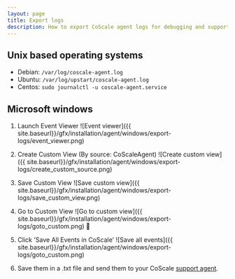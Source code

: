 ```yaml
---
layout: page
title: Export logs
description: How to export CoScale agent logs for debugging and support on Linux.
---
```


## Unix based operating systems

* Debian: `/var/log/coscale-agent.log`
* Ubuntu: `/var/log/upstart/coscale-agent.log`
* Centos: `sudo journalctl -u coscale-agent.service`

## Microsoft windows

1. Launch Event Viewer
![Event viewer]({{ site.baseurl}}/gfx/installation/agent/windows/export-logs/event_viewer.png)

2. Create Custom View (By source: CoScaleAgent)
![Create custom view]({{ site.baseurl}}/gfx/installation/agent/windows/export-logs/create_custom_source.png)

3. Save Custom View
![Save custom view]({{ site.baseurl}}/gfx/installation/agent/windows/export-logs/save_custom_view.png)

4. Go to Custom View
![Go to custom view]({{ site.baseurl}}/gfx/installation/agent/windows/export-logs/goto_custom.png)

5. Click 'Save All Events in CoScale'
![Save all events]({{ site.baseurl}}/gfx/installation/agent/windows/export-logs/goto_custom.png)

6. Save them in a .txt file and send them to your CoScale <a href="mailto:info@coscale.com" class="js-support">support agent</a>.
